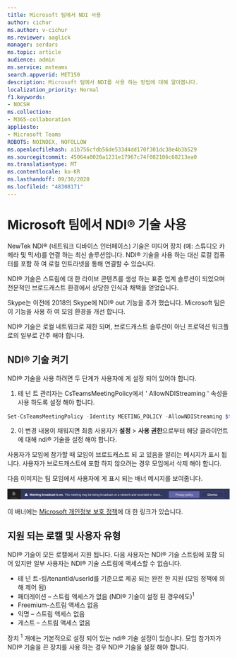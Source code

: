 ```yaml
---
title: Microsoft 팀에서 NDI 사용
author: cichur
ms.author: v-cichur
ms.reviewer: aaglick
manager: serdars
ms.topic: article
audience: admin
ms.service: msteams
search.appverid: MET150
description: Microsoft 팀에서 NDI를 사용 하는 방법에 대해 알아봅니다.
localization_priority: Normal
f1.keywords:
- NOCSH
ms.collection:
- M365-collaboration
appliesto:
- Microsoft Teams
ROBOTS: NOINDEX, NOFOLLOW
ms.openlocfilehash: a1b756cfdb56de533d4dd170f301dc38e4b3b529
ms.sourcegitcommit: 45064a0020a1231e17967c74f082106c68213ea0
ms.translationtype: MT
ms.contentlocale: ko-KR
ms.lasthandoff: 09/30/2020
ms.locfileid: "48308171"
---
```

# <a name="use-ndi-technology-in-microsoft-teams"></a>Microsoft 팀에서 NDI® 기술 사용

 NewTek NDI® (네트워크 디바이스 인터페이스) 기술은 미디어 장치 (예: 스튜디오 카메라 및 믹서)를 연결 하는 최신 솔루션입니다. NDI® 기술을 사용 하는 대신 로컬 컴퓨터를 포함 하 여 로컬 인트라넷을 통해 연결할 수 있습니다.

NDI® 기술은 스트림에 대 한 라이브 콘텐츠를 생성 하는 표준 업계 솔루션이 되었으며 전문적인 브로드캐스트 환경에서 상당한 인식과 채택을 얻었습니다.

Skype는 이전에 2018의 Skype에 NDI® out 기능을 추가 했습니다. Microsoft 팀은이 기능을 사용 하 여 모임 환경을 개선 합니다.

NDI® 기술은 로컬 네트워크로 제한 되며, 브로드캐스트 솔루션이 아닌 프로덕션 워크플로의 일부로 간주 해야 합니다.

## <a name="turn-on-ndi-technology"></a>NDI® 기술 켜기

NDI® 기술을 사용 하려면 두 단계가 사용자에 게 설정 되어 있어야 합니다.

1. 테 넌 트 관리자는 CsTeamsMeetingPolicy에서 ' AllowNDIStreaming ' 속성을 사용 하도록 설정 해야 합니다.

```PowerShell
Set-CsTeamsMeetingPolicy -Identity MEETING_POLICY -AllowNDIStreaming $true
```

2. 이 변경 내용이 채워지면 최종 사용자가 **설정**  >  **사용 권한**으로부터 해당 클라이언트에 대해 ndi® 기술을 설정 해야 합니다.

사용자가 모임에 참가할 때 모임이 브로드캐스트 되 고 있음을 알리는 메시지가 표시 됩니다. 사용자가 브로드캐스트에 포함 하지 않으려는 경우 모임에서 삭제 해야 합니다.

다음 이미지는 팀 모임에서 사용자에 게 표시 되는 배너 메시지를 보여줍니다.

![팀 모임에 표시 되는 NDI® 기술 배너의 이미지입니다.](media/NDI-disclosure.png)

이 배너에는 [Microsoft 개인정보 보호 정책](https://aka.ms/teamsprivacy)에 대 한 링크가 있습니다.

## <a name="supported-locales-and-user-types"></a>지원 되는 로캘 및 사용자 유형

NDI® 기술이 모든 로캘에서 지원 됩니다. 다음 사용자는 NDI® 기술 스트림에 포함 되어 있지만 일부 사용자는 NDI® 기술 스트림에 액세스할 수 없습니다.

- 테 넌 트-링/tenantId/userId를 기준으로 제공 되는 완전 한 지원 (모임 정책에 의해 제어 됨)
- 페더레이션 – 스트림 액세스가 없음 (NDI® 기술이 설정 된 경우에도)<sup>1</sup>
- Freemium-스트림 액세스 없음
- 익명 – 스트림 액세스 없음
- 게스트 – 스트림 액세스 없음  

장치 <sup>1</sup> 개에는 기본적으로 설정 되어 있는 ndi® 기술 설정이 있습니다. 모임 참가자가 NDI® 기술을 끈 장치를 사용 하는 경우 NDI® 기술을 설정 해야 합니다.
